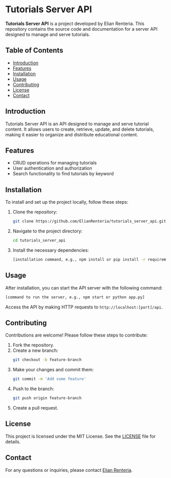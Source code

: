 
# Tutorials Server API

**Tutorials Server API** is a project developed by Elian Renteria. This repository contains the source code and documentation for a server API designed to manage and serve tutorials.

## Table of Contents

- [Introduction](#introduction)
- [Features](#features)
- [Installation](#installation)
- [Usage](#usage)
- [Contributing](#contributing)
- [License](#license)
- [Contact](#contact)

## Introduction

Tutorials Server API is an API designed to manage and serve tutorial content. It allows users to create, retrieve, update, and delete tutorials, making it easier to organize and distribute educational content.

## Features

- CRUD operations for managing tutorials
- User authentication and authorization
- Search functionality to find tutorials by keyword

## Installation

To install and set up the project locally, follow these steps:

1. Clone the repository:
   ```bash
   git clone https://github.com/ElianRenteria/tutorials_server_api.git
   ```
2. Navigate to the project directory:
   ```bash
   cd tutorials_server_api
   ```
3. Install the necessary dependencies:
   ```bash
   [installation command, e.g., npm install or pip install -r requirements.txt]
   ```

## Usage

After installation, you can start the API server with the following command:

```bash
[command to run the server, e.g., npm start or python app.py]
```

Access the API by making HTTP requests to `http://localhost:[port]/api`.

## Contributing

Contributions are welcome! Please follow these steps to contribute:

1. Fork the repository.
2. Create a new branch:
   ```bash
   git checkout -b feature-branch
   ```
3. Make your changes and commit them:
   ```bash
   git commit -m 'Add some feature'
   ```
4. Push to the branch:
   ```bash
   git push origin feature-branch
   ```
5. Create a pull request.

## License

This project is licensed under the MIT License. See the [LICENSE](LICENSE) file for details.

## Contact

For any questions or inquiries, please contact [Elian Renteria](mailto:elianrenteriadevelopment@gmail.com).
